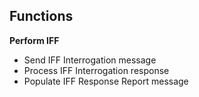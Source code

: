 ## Functions
**Perform IFF**
- Send IFF Interrogation message
- Process IFF Interrogation response
- Populate IFF Response Report message

